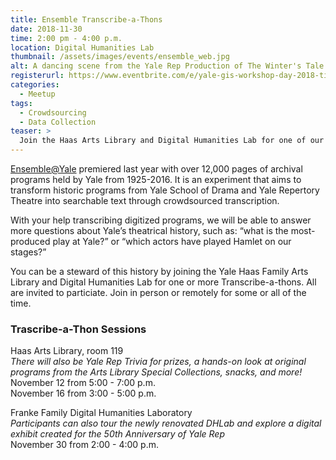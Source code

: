 ```yaml
---
title: Ensemble Transcribe-a-Thons
date: 2018-11-30
time: 2:00 pm - 4:00 p.m.
location: Digital Humanities Lab
thumbnail: /assets/images/events/ensemble_web.jpg
alt: A dancing scene from the Yale Rep Production of The Winter's Tale
registerurl: https://www.eventbrite.com/e/yale-gis-workshop-day-2018-tickets-52014380412
categories:
  - Meetup
tags:
  - Crowdsourcing
  - Data Collection
teaser: >
  Join the Haas Arts Library and Digital Humanities Lab for one of our Ensemble Transcribe-a-Thons and record Yale's theatrical history.   
---
```

<a href='http://ensemble.yale.edu' target='_blank'>Ensemble@Yale</a> premiered last year with over 12,000 pages of archival programs held by Yale from 1925-2016. It is an experiment that aims to transform historic programs from Yale School of Drama and Yale Repertory Theatre into searchable text through crowdsourced transcription. 

With your help transcribing digitized programs, we will be able to answer more questions about Yale’s theatrical history, such as: “what is the most-produced play at Yale?” or “which actors have played Hamlet on our stages?” 

You can be a steward of this history by joining the Yale Haas Family Arts Library and Digital Humanities Lab for one or more Transcribe-a-thons. All are invited to particiate. Join in person or remotely for some or all of the time.

### Trascribe-a-Thon Sessions

Haas Arts Library, room 119  
*There will also be Yale Rep Trivia for prizes, a hands-on look at original programs from the Arts Library Special Collections, snacks, and more!*  
November 12 from 5:00 - 7:00 p.m.  
November 16 from 3:00 - 5:00 p.m.

Franke Family Digital Humanities Laboratory  
*Participants can also tour the newly renovated DHLab and explore a digital exhibit created for the 50th Anniversary of Yale Rep*  
November 30 from 2:00 - 4:00 p.m.